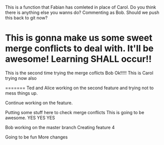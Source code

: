 <!-- Brandon playing Ted/Alice -->

<!-- We are going to mess things up. -->
This is a function that Fabian has comleted in place of Carol.
Do you think there is anything else you wanns do?
Commenting as Bob. Should we push this back to git now?

This is gonna make us some sweet merge conflicts to deal with.
It'll be awesome!
Learning SHALL occur!!
=======


This is the second time trying the merge coflicts Bob
Ok!!!!!
This is Carol trying now also


=======
Ted and Alice working on the second feature and trying not to mess things up.

Continue working on the feature.

Putting some stuff here to check merge conflicts
This is going to be awesome.
YES
YES
YES

Bob working on the master branch
Creating feature 4

Going to be fun 
More changes